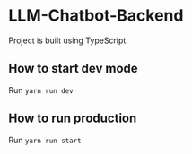 # LLM-Chatbot-Backend
Project is built using TypeScript.


## How to start dev mode
Run `yarn run dev`
## How to run production 
Run `yarn run start`

